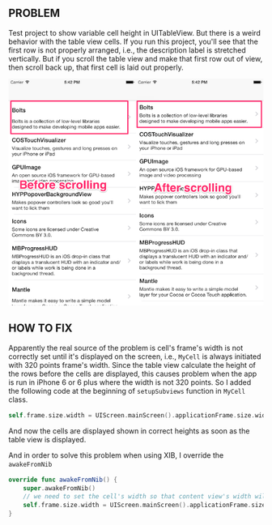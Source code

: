 ## PROBLEM

Test project to show variable cell height in UITableView. But there is a weird behavior with the table view cells. If you run this project, you'll see that the first row is not properly arranged, i.e., the description label is stretched vertically. But if you scroll the table view and make that first row out of view, then scroll back up, that first cell is laid out properly.

![](https://raw.githubusercontent.com/nicnocquee/VariableHeightTableViewCell/master/weird-tableview-resize.png)

## HOW TO FIX

Apparently the real source of the problem is cell's frame's width is not correctly set until it's displayed on the screen, i.e., `MyCell` is always initiated with 320 points frame's width. Since the table view calculate the height of the rows before the cells are displayed, this causes problem when the app is run in iPhone 6 or 6 plus where the width is not 320 points. So I added the following code at the beginning of `setupSubviews` function in `MyCell` class.

```swift
self.frame.size.width = UIScreen.mainScreen().applicationFrame.size.width
```

And now the cells are displayed shown in correct heights as soon as the table view is displayed.

And in order to solve this problem when using XIB, I override the `awakeFromNib`

```swift
override func awakeFromNib() {
    super.awakeFromNib()
    // we need to set the cell's width so that content view's width will be set correctly
    self.frame.size.width = UIScreen.mainScreen().applicationFrame.size.width
}
```
